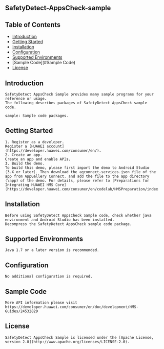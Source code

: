 ## SafetyDetect-AppsCheck-sample


## Table of Contents

 * [Introduction](#introduction)
 * [Getting Started](#Getting-Started) 
 * [Installation](#installation)
 * [Configuration ](#configuration )
 * [Supported Environments](#supported-environments)
 * [Sample Code](#Sample Code)
 * [License](#license)


## Introduction
    SafetyDetect AppsCheck Sample provides many sample programs for your reference or usage.
    The following describes packages of SafetyDetect AppsCheck sample code.
    
    sample: Sample code packages. 

## Getting Started

    1. Register as a developer.
    Register a [HUAWEI account](https://developer.huawei.com/consumer/en/).
    2. Create an app.
    Create an app and enable APIs.
    3. Build the demo.
    To build this demo, please first import the demo to Android Studio (3.X or later). Then download the agconnect-services.json file of the app from AppGallery Connect, and add the file to the app directory (\app) of the demo. For details, please refer to [Preparations for Integrating HUAWEI HMS Core](https://developer.huawei.com/consumer/en/codelab/HMSPreparation/index.html)
	
## Installation
    Before using SafetyDetect AppsCheck Sample code, check whether java environment and Android Studio has been installed. 
    Decompress the SafetyDetect AppsCheck sample code package.

## Supported Environments
	Java 1.7 or a later version is recommended.

## Configuration 
    No additional configuration is required.

## Sample Code
    More API information please visit https://developer.huawei.com/consumer/en/doc/development/HMS-Guides/24532829

##  License
    SafetyDetect AppsCheck Sample is licensed under the [Apache License, version 2.0](http://www.apache.org/licenses/LICENSE-2.0).

